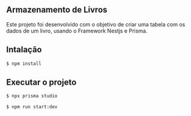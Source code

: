 ## Armazenamento de Livros 

Este projeto foi desenvolvido com o objetivo de criar uma tabela com os dados de um livro, usando o Framework Nestjs e Prisma.

## Intalação 

```bash
$ npm install
```

## Executar o projeto

```bash
$ npx prisma studio 
```

```bash 
$ npm run start:dev

